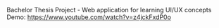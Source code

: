 Bachelor Thesis Project - Web application for learning UI/UX concepts
Demo: https://www.youtube.com/watch?v=z4jckFxdP0o
